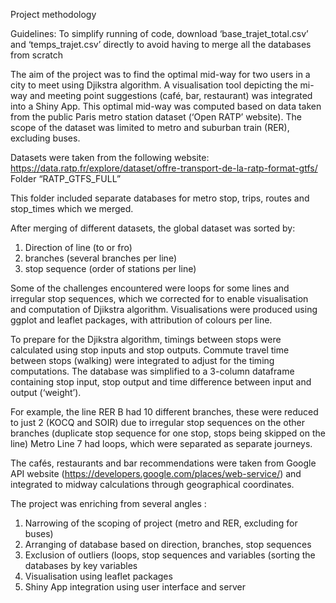 Project methodology

Guidelines:
To simplify running of code, download ‘base_trajet_total.csv’ and ‘temps_trajet.csv’ directly  to avoid having to merge all the databases from scratch

The aim of the project was to find the optimal mid-way for two users in a city to meet using Djikstra algorithm. A visualisation tool depicting the mi-way and meeting point suggestions (café, bar, restaurant) was integrated into
 a Shiny App. This optimal mid-way was computed based on data taken from the public Paris metro station dataset (‘Open RATP’ website). The scope of the dataset was limited to metro and suburban train (RER), excluding buses. 

Datasets were taken from the following website:
https://data.ratp.fr/explore/dataset/offre-transport-de-la-ratp-format-gtfs/
Folder  “RATP_GTFS_FULL”

This folder included separate databases for metro stop, trips, routes and stop_times which we merged. 

After merging of different datasets, the global dataset was sorted by:
1. Direction of line (to or fro)
2.  branches (several branches per line)
3.  stop sequence (order of stations per line)

Some of the challenges encountered were loops for some lines and irregular stop sequences, which we corrected for to enable visualisation and computation of Djikstra algorithm. Visualisations were produced using ggplot and leaflet packages, with attribution of colours per line.

To prepare for the Djikstra algorithm, timings between stops were calculated using stop inputs and stop outputs. Commute travel time between stops (walking) were integrated to adjust for the timing computations.  The database was simplified to a 3-column dataframe containing stop input, stop output and time difference between input and output (‘weight’).

For example, the line RER B had 10 different branches, these were reduced to just 2 (KOCQ and SOIR) due to irregular stop sequences on the other branches (duplicate stop sequence for one stop, stops being skipped on the line)
Metro Line 7 had loops, which were separated as separate journeys.

The cafés, restaurants and bar recommendations were taken from Google API website (https://developers.google.com/places/web-service/)  and integrated to midway calculations through geographical coordinates.

The project was enriching from several angles :

1. Narrowing of the scoping of project (metro and RER, excluding for buses)
2. Arranging of database based on direction, branches, stop sequences 
3. Exclusion of outliers (loops,  stop sequences and variables (sorting the databases by key variables 
4. Visualisation using leaflet packages
5. Shiny App integration using user interface and server

